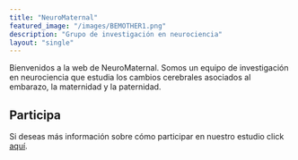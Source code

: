 ```yaml
---
title: "NeuroMaternal"
featured_image: "/images/BEMOTHER1.png"
description: "Grupo de investigación en neurociencia"
layout: "single"
---
```

Bienvenidos a la web de NeuroMaternal. Somos un equipo de investigación en neurociencia que estudia los cambios cerebrales asociados al embarazo, la maternidad y la paternidad.

## Participa
Si deseas más información sobre cómo participar en nuestro estudio click [aquí](</participa>).
